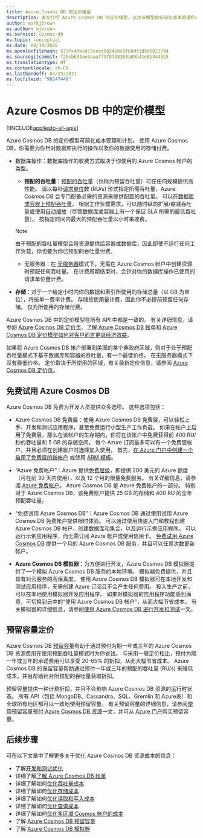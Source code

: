 ```yaml
---
title: Azure Cosmos DB 的定价模型
description: 本文介绍 Azure Cosmos DB 的定价模型，以及该模型如何简化成本管理和成本计划。
author: markjbrown
ms.author: mjbrown
ms.service: cosmos-db
ms.topic: conceptual
ms.date: 08/19/2020
ms.openlocfilehash: 573fc4fac413ceed50246bc6fb8df1d9db021c94
ms.sourcegitcommit: f28ebb95ae9aaaff3f87d8388a09b41e0b3445b5
ms.translationtype: HT
ms.contentlocale: zh-CN
ms.lasthandoff: 03/29/2021
ms.locfileid: "98247448"
---
```

# <a name="pricing-model-in-azure-cosmos-db"></a>Azure Cosmos DB 中的定价模型
[!INCLUDE[appliesto-all-apis](includes/appliesto-all-apis.md)]

Azure Cosmos DB 的定价模型可简化成本管理和计划。 使用 Azure Cosmos DB，你需要为你针对数据库执行的操作以及你的数据使用的存储付费。

- 数据库操作：数据库操作的收费方式取决于你使用的 Azure Cosmos 帐户的类型。

  - **预配的吞吐量**：[预配的吞吐量](set-throughput.md)（也称为预留吞吐量）可在任何规模提供高性能。 请以每秒[请求单位](request-units.md)数 (RU/s) 形式指定所需吞吐量，Azure Cosmos DB 会专门配备必需的资源来提供配置的吞吐量。 可以[在数据库或容器上预配吞吐量](set-throughput.md)。 根据工作负载需求，可以随时纵向扩展/缩减吞吐量或使用[自动缩放](provision-throughput-autoscale.md)（尽管数据库或容器上有一个保证 SLA 所需的最低吞吐量）。 按指定时间内最大的预配吞吐量以小时来收费。

   > [!NOTE]
   > 由于预配的吞吐量模型会将资源提供给容器或数据库，因此即使不运行任何工作负载，你也要为你已预配的吞吐量付费。

  - 无服务器：在 [无服务器](serverless.md)模式下，无需在 Azure Cosmos 帐户中创建资源时预配任何吞吐量。 在计费周期结束时，会针对你的数据库操作已使用的请求单位量计费。

- **存储**：对于一个给定小时内你的数据和索引所使用的存储总量（以 GB 为单位），将按单一费率计费。 存储按使用量计费，因此你不必提前预留任何存储。 仅为所使用的存储付费。

Azure Cosmos DB 中的定价模型在所有 API 中都是一致的。 有关详细信息，请参阅 [Azure Cosmos DB 定价页](https://azure.microsoft.com/pricing/details/cosmos-db/)、[了解 Azure Cosmos DB 帐单](understand-your-bill.md)和 [Azure Cosmos DB 定价模型如何对客户而言更具经济效益](total-cost-ownership.md)。

如果将 Azure Cosmos DB 帐户部署到美国的某个非政府区域，则对于处于预配吞吐量模式下基于数据库和容器的吞吐量，有一个最低价格。 在无服务器模式下没有最低价格。 定价取决于所使用的区域，有关最新定价信息，请参阅 [Azure Cosmos DB 定价页](https://azure.microsoft.com/pricing/details/cosmos-db/)。

## <a name="try-azure-cosmos-db-for-free"></a>免费试用 Azure Cosmos DB

Azure Cosmos DB 免费为开发人员提供众多选项。 这些选项包括：

* Azure Cosmos DB 免费层：使用 Azure Cosmos DB 免费层，可以轻松上手、开发和测试应用程序，甚至免费运行小型生产工作负载。 如果在帐户上启用了免费层，那么在该帐户的生存期内，你将在该帐户中免费获得前 400 RU/秒的吞吐量和 5 GB 的存储空间。 每个 Azure 订阅最多可以有一个免费层帐户，并且必须在创建帐户时选择加入使用。 首先，[在 Azure 门户中创建一个启用了免费层的新帐户](create-cosmosdb-resources-portal.md) 或使用 [ARM 模板](./manage-with-templates.md#free-tier)。

* “Azure 免费帐户”：Azure 提供[免费层级](https://azure.microsoft.com/free/)，即提供 200 美元的 Azure 额度（可在前 30 天内使用），以及 12 个月的限量免费服务。 有关详细信息，请参阅 [Azure 免费帐户](../cost-management-billing/manage/avoid-charges-free-account.md)。 Azure Cosmos DB 是 Azure 免费帐户的一部分。 特别对于 Azure Cosmos DB，该免费帐户提供 25 GB 的存储和 400 RU 的全年预配吞吐量。

* “免费试用 Azure Cosmos DB”：Azure Cosmos DB 通过使用试用 Azure Cosmos DB 免费帐户提供限时体验。 可以通过使用快速入门和教程创建 Azure Cosmos DB 帐户、创建数据库和集合，以及运行示例应用程序。 可以运行示例应用程序，而无需订阅 Azure 帐户或使用信用卡。 [免费试用 Azure Cosmos DB](https://azure.microsoft.com/try/cosmosdb/) 提供一个月的 Azure Cosmos DB 服务，并且可以任意次数更新帐户。

* **Azure Cosmos DB 模拟器**：为方便进行开发，Azure Cosmos DB 模拟器提供了一个模拟 Azure Cosmos DB 服务的本地环境。 模拟器免费提供，并且具有对云服务的高保真度。 使用 Azure Cosmos DB 模拟器可在本地开发和测试应用程序，无需创建 Azure 订阅且不会产生任何费用。 投入生产之前，可以在本地使用模拟器开发应用程序。 如果对模拟器的应用程序功能感到满意，可切换到云中的“使用 Azure Cosmos DB 帐户”，从而大幅节省成本。 有关模拟器的详细信息，请参阅[使用 Azure Cosmos DB 进行开发和测试](local-emulator.md)一文。

## <a name="pricing-with-reserved-capacity"></a>预留容量定价

Azure Cosmos DB [预留容量](cosmos-db-reserved-capacity.md)有助于通过预付为期一年或三年的 Azure Cosmos DB 资源费用在使用预配吞吐量模式时为你省钱。 与采用一般定价相比，预付为期一年或三年的承诺费用可以享受 20-65% 的折扣，从而大幅节省成本。 Azure Cosmos DB 的保留容量帮助通过预付一年或三年的预配的吞吐量 (RU/s) 来降低成本，并且帮助针对所预配的吞吐量获取折扣。 

预留容量提供一种计费折扣，并且不会影响 Azure Cosmos DB 资源的运行时状态。 所有 API（包括 MongoDB、Cassandra、SQL、Gremlin 和 Azure表）和全球所有地区都可以一致地使用预留容量。 有关预留容量的详细信息，请参阅[使用预留容量预付 Azure Cosmos DB 资源](cosmos-db-reserved-capacity.md)一文，并可从 [Azure 门户](https://portal.azure.com/)购买预留容量。

## <a name="next-steps"></a>后续步骤

可在以下文章中了解更多关于优化 Azure Cosmos DB 资源成本的信息：

* 了解[开发和测试优化](optimize-dev-test.md)
* 详细了解[了解 Azure Cosmos DB 帐单](understand-your-bill.md)
* 详细了解如何[优化吞吐量成本](optimize-cost-throughput.md)
* 详细了解如何[优化存储成本](optimize-cost-storage.md)
* 详细了解如何[优化读取和写入成本](optimize-cost-reads-writes.md)
* 详细了解如何[优化查询成本](./optimize-cost-reads-writes.md)
* 详细了解如何[优化多区域 Cosmos 帐户的成本](optimize-cost-regions.md)
* 了解 [Azure Cosmos DB 预留容量](cosmos-db-reserved-capacity.md)
* 了解 [Azure Cosmos DB 模拟器](local-emulator.md)